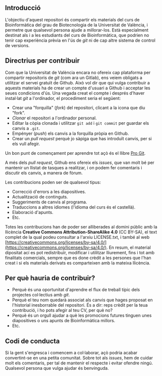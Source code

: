 ## Introducció
L'objectiu d'aquest repositori és compartir els materials del curs de Bioinformàtica
del grau de Biotecnologia de la Universitat de València, i permetre que qualsevol
persona ajude a millorar-los. Està especialment destinat als i a les estudiants del
curs de Bioinformàtica, que podrien no tenir cap experiència prèvia en l'ús de *git* ni
de cap altre sistema de control de versions.

## Directrius per contribuir
Com que la Universitat de València encara no ofereix cap plataforma per compartir
repositoris de *git* (com ara un Gitlab), ens veiem obligats a utilitzar el servei
gratuït de Github. Això vol dir que qui vulga contribuir a aquests materials ha
de crear un compte d'usuari a Github i acceptar les seues condicions d'ús. Una vegada
creat el compte i després d'haver instal·lat *git* a l'ordinador, el procediment
seria el següent:

- Crear una "forquilla" (*fork*) del repositori, clicant a la icona que diu "fork".
- *Clonar* el repositori a l'ordinador personal.
- Editar la còpia clonada i utilitzar `git add` i `git commit` per guardar els canvis a `.git`.
- Empényer (*push*) els canvis a la forquilla pròpia en Github.
- Crear un *pull request* perquè jo sàpiga que has introduït canvis, per si els vull afegir.

Un bon punt de començament per aprendre tot açò és el llibre [Pro Git](https://git-scm.com/book/en/v2).

A més dels *pull request*, Github ens ofereix els *issues*, que van molt bé per
mantenir un llistat de tasques a realitzar, i on podem fer comentaris i discutir els
canvis, a manera de fòrum.

Les contribucions poden ser de qualsevol tipus:

- Correcció d'errors a les diapositives.
- Actualització de continguts.
- Suggeriments de canvis al programa.
- Traduccions a altres idiomes (l'idioma del curs és el castellà).
- Elaboració d'apunts.
- Etc.

Totes les contribucions han de poder ser alliberades al domini públic amb la llicència
**Creative Commons Attribution-ShareAlike 4.0** (CC BY-SA), el text complet de la
qual podeu consultar a l'arxiu LICENSE.txt, i també al web
[https://creativecommons.org/licenses/by-sa/4.0/](https://creativecommons.org/licenses/by-sa/4.0/).
En resum, el material dipositat ací es pot redistribuïr, modificar i utilitzar lliurement,
fins i tot amb finalitats comercials, sempre que es done crèdit a les persones que
l'han creat i si els materials derivats es comparteixen amb la mateixa llicència.

## Per què hauria de contribuir?
- Perquè és una oportunitat d'aprendre el flux de treball típic dels projectes
  col·lectius amb *git*.
- Perquè el teu nom quedarà associat als canvis que hages proposat en l'historial
  inesborrable del repositori. És a dir: reps crèdit per la teua contribució, i
  ho pots afegir al teu CV, per què no?
- Perquè és un orgull ajudar a què les promocions futures tinguen unes diapositives
  o uns apunts de Bioinformàtica millors.
- Etc.

## Codi de conducta
Si la gent s'engresca i comencem a col·laborar, açò podria acabar convertint-se en
una petita comunitat. Sobre tot als *issues*, hem de cuidar molt els comentaris,
per tal de mantenir el respecte i evitar ofendre ningú. Qualsevol persona que vulga
ajudar és benvinguda.
